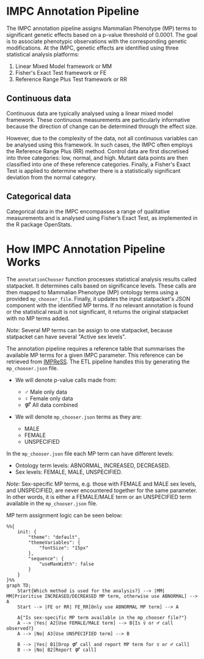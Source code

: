 # IMPC Annotation Pipeline
The IMPC annotation pipeline assigns Mammalian Phenotype (MP) terms to significant genetic effects based on a p-value threshold of 0.0001. The goal is to associate phenotypic observations with the corresponding genetic modifications.
At the IMPC, genetic effects are identified using three statistical analysis platforms:
1. Linear Mixed Model framework or MM
2. Fisher's Exact Test framework or FE
3. Reference Range Plus Test framework or RR

## Continuous data
Continuous data are typically analysed using a linear mixed model framework. These continuous measurements are particularly informative because the direction of change can be determined through the effect size.

However, due to the complexity of the data, not all continuous variables can be analysed using this framework. In such cases, the IMPC often employs the Reference Range Plus (RR) method. Control data are first discretised into three categories: low, normal, and high. Mutant data points are then classified into one of these reference categories. Finally, a Fisher's Exact Test is applied to determine whether there is a statistically significant deviation from the normal category.

## Categorical data 
Categorical data in the IMPC encompasses a range of qualitative measurements and is analysed using Fisher’s Exact Test, as implemented in the R package OpenStats.

# How IMPC Annotation Pipeline Works
The `annotationChooser` function processes statistical analysis results called statpacket. It determines calls based on significance levels. These calls are then mapped to Mammalian Phenotype (MP) ontology terms using a provided `mp_chooser_file`. Finally, it updates the input statpacket's JSON component with the identified MP terms. If no relevant annotation is found or the statistical result is not significant, it returns the original statpacket with no MP terms added.

*Note:* Several MP terms can be assign to one statpacket, because statpacket can have several "Active sex levels".

The annotation pipeline requires a reference table that summarises the available MP terms for a given IMPC parameter. This reference can be retrieved from [IMPReSS](https://www.mousephenotype.org/impress/index).
The ETL pipeline handles this by generating the `mp_chooser.json` file.

- We will denote p-value calls made from:
    - ♂ Male only data
    - ♀ Female only data
    - ⚤ All data combined

- We will denote `mp_chooser.json` terms as they are:
    - MALE
    - FEMALE
    - UNSPECIFIED

In the `mp_chooser.json` file each MP term can have different levels:
- Ontology term levels: ABNORMAL, INCREASED, DECREASED.
- Sex levels: FEMALE, MALE, UNSPECIFIED.

*Note:* Sex-specific MP terms, e.g. those with FEMALE and MALE sex levels, and UNSPECIFIED, are never encountered together for the same parameter. In other words, it is either a FEMALE/MALE term or an UNSPECIFIED term available in the `mp_chooser.json` file.

MP term assignment logic can be seen below:

```mermaid
%%{
    init: {
        "theme": "default",
        "themeVariables": {
            "fontSize": "15px"
        },
        "sequence": {
            "useMaxWidth": false
        }
    }
}%%
graph TD;
    Start{Which method is used for the analysis?} --> |MM| MM[Prioritise INCREASED/DECREASED MP term, otherwise use ABNORMAL] --> A
    Start --> |FE or RR| FE_RR[Only use ABNORMAL MP term] --> A

    A{"Is sex-specific MP term available in the mp_chooser file?"}
    A --> |Yes| A2[Use FEMALE/MALE term] --> B{Is ♀ or ♂ call observed?}
    A --> |No| A3[Use UNSPECIFIED term] --> B

    B --> |Yes| B1[Drop ⚤ call and report MP term for ♀ or ♂ call]
    B --> |No| B2[Report ⚤ call]
```
